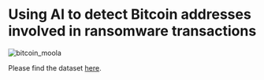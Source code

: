 # Using AI to detect Bitcoin addresses involved in ransomware transactions

![bitcoin_moola](https://user-images.githubusercontent.com/46783458/115249055-deefb980-a145-11eb-9e88-b75a43dcae56.jpg)

Please find the dataset [here](https://archive.ics.uci.edu/ml/datasets/BitcoinHeistRansomwareAddressDataset).

